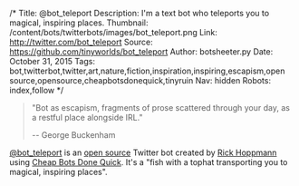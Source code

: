 /*
Title: @bot_teleport
Description: I'm a text bot who teleports you to magical, inspiring places.
Thumbnail: /content/bots/twitterbots/images/bot_teleport.png
Link: http://twitter.com/bot_teleport
Source: https://github.com/tinyworlds/bot_teleport
Author: botsheeter.py
Date: October 31, 2015
Tags: bot,twitterbot,twitter,art,nature,fiction,inspiration,inspiring,escapism,open source,opensource,cheapbotsdonequick,tinyruin
Nav: hidden
Robots: index,follow
*/

> "Bot as escapism, fragments of prose scattered through your day, as a restful place alongside IRL."
>
> -- George Buckenham

[@bot_teleport](https://twitter.com/bot_teleport) is an [open source](https://github.com/tinyworlds/bot_teleport) Twitter bot created by [Rick Hoppmann](https://twitter.com/tinyruin) using [Cheap Bots Done Quick](http://cheapbotsdonequick.com/). It's a "fish with a tophat transporting you to magical, inspiring places".
